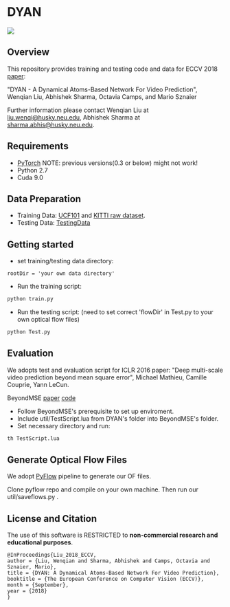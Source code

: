 # DYAN 
![](Showcase.gif)

## Overview
This repository provides training and testing code and data for ECCV 2018 [paper](http://openaccess.thecvf.com/content_ECCV_2018/papers/Wenqian_Liu_DYAN_A_Dynamical_ECCV_2018_paper.pdf):

"DYAN - A Dynamical Atoms-Based Network For Video Prediction", Wenqian Liu, Abhishek Sharma, Octavia Camps, and Mario Sznaier

Further information please contact Wenqian Liu at liu.wenqi@husky.neu.edu, Abhishek Sharma at sharma.abhis@husky.neu.edu.

## Requirements
* [PyTorch](https://pytorch.org/) NOTE: previous versions(0.3 or below) might not work!
* Python 2.7
* Cuda 9.0

## Data Preparation
* Training Data: [UCF101](http://crcv.ucf.edu/data/UCF101.php) and [KITTI raw dataset](http://www.cvlibs.net/datasets/kitti/raw_data.php).
* Testing Data: [TestingData](https://drive.google.com/drive/u/1/folders/1JFYBTeJQPEzpC0ExWNUV4-NKb02TmsIs)

## Getting started
* set training/testing data directory:
```
rootDir = 'your own data directory'

```
* Run the training script:
``` bash
python train.py
```
* Run the testing script: (need to set correct 'flowDir' in Test.py to your own optical flow files)
``` bash
python Test.py
```
## Evaluation
We adopts test and evaluation script for ICLR 2016 paper: "Deep multi-scale video prediction beyond mean square error", Michael Mathieu, Camille Couprie, Yann LeCun.

BeyondMSE  [paper](http://arxiv.org/abs/1511.05440)  [code](https://github.com/coupriec/VideoPredictionICLR2016)

* Follow BeyondMSE's prerequisite to set up enviroment.  
* Include util/TestScript.lua from DYAN's folder into BeyondMSE's folder.
* Set necessary directory and run:
``` bash
th TestScript.lua
```

## Generate Optical Flow Files
We adopt [PyFlow](https://github.com/pathak22/pyflow) pipeline to generate our OF files. 

Clone pyflow repo and compile on your own machine. Then run our util/saveflows.py .

## License and Citation
The use of this software is RESTRICTED to **non-commercial research and educational purposes**.

```
@InProceedings{Liu_2018_ECCV,
author = {Liu, Wenqian and Sharma, Abhishek and Camps, Octavia and Sznaier, Mario},
title = {DYAN: A Dynamical Atoms-Based Network For Video Prediction},
booktitle = {The European Conference on Computer Vision (ECCV)},
month = {September},
year = {2018}
}
```

